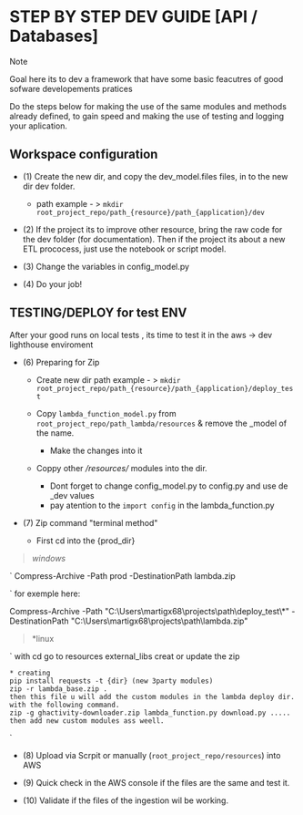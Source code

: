 # STEP BY STEP DEV GUIDE [API / Databases]

> [!Note]
> Goal here its to dev a framework that have some basic feacutres of good sofware developements pratices

Do the steps below for making the use of the same modules and methods already defined, to gain speed
and making the use of testing and logging your aplication.


## Workspace configuration

* (1) Create the new dir, and copy the dev_model.files files, in to the new dir dev folder.


    * path example - > `mkdir root_project_repo/path_{resource}/path_{application}/dev`

* (2) If the project its to improve other resource, bring the raw code for the dev folder (for documentation). Then if the project its about a new ETL prococess, just use the notebook or script model.

* (3) Change the variables in config_model.py

* (4) Do your job!

## TESTING/DEPLOY for test ENV

After your good runs on local tests , its time to test it in the aws -> dev lighthouse enviroment

* (6) Preparing for Zip

    * Create new dir path example - > `mkdir root_project_repo/path_{resource}/path_{application}/deploy_test`

    * Copy `lambda_function_model.py` from `root_project_repo/path_lambda/resources` & remove the _model of the name.

        * Make the changes into it 

    * Coppy other */resources/* modules into the dir.
        * Dont forget to change config_model.py to config.py and use de _dev values
        * pay atention to the `import config` in the lambda_function.py

* (7) Zip command "terminal method"

    * First cd into the {prod_dir}

> *windows*

`
Compress-Archive -Path prod -DestinationPath lambda.zip

`
for exemple here:

Compress-Archive -Path "C:\Users\martigx68\projects\path\deploy_test\\*" -DestinationPath "C:\Users\martigx68\projects\path\lambda.zip"


> *linux

`
with cd go to resources external_libs creat or update the zip

    * creating 
    pip install requests -t {dir} (new 3party modules)
    zip -r lambda_base.zip .
    then this file u will add the custom modules in the lambda deploy dir.
    with the following command.
    zip -g ghactivity-downloader.zip lambda_function.py download.py .....
    then add new custom modules ass weell.

`


* (8) Upload via Scrpit or manually (`root_project_repo/resources`) into AWS

* (9) Quick check in the AWS console if the files are the same and test it.

* (10) Validate if the files of the ingestion wil be working.